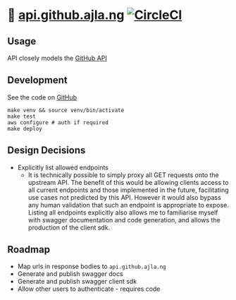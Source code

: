 # 🐙 [api.github.ajla.ng](https://api.github.ajla.ng]) [![CircleCI](https://circleci.com/gh/aaronjameslang/api.github.ajla.ng.svg?style=svg)](https://circleci.com/gh/aaronjameslang/api.github.ajla.ng)

## Usage

API closely models the [GitHub API](https://developer.github.com/v3/)

## Development

See the code on [GitHub](https://github.com/aaronjameslang/api.github.ajla.ng)

```shell
make venv && source venv/bin/activate
make test
aws configure # auth if required
make deploy
```

## Design Decisions

- Explicitly list allowed endpoints
  + It is technically possible to simply proxy all GET requests onto the upstream API. The benefit of this would be allowing clients access to all current endpoints and those implemented in the future, facilitating use cases not predicted by this API. However it would also bypass any human validation that such an endpoint is appropriate to expose. Listing all endpoints explicitly also allows me to familiarise myself with swagger documentation and code generation, and allows the production of the client sdk.

## Roadmap

- Map urls in response bodies to `api.github.ajla.ng`
- Generate and publish swagger docs
- Generate and publish swagger client sdk
- Allow other users to authenticate - requires code
